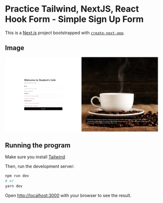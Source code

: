 # Practice Tailwind, NextJS, React Hook Form - Simple Sign Up Form

This is a [Next.js](https://nextjs.org/) project bootstrapped with [`create-next-app`](https://github.com/vercel/next.js/tree/canary/packages/create-next-app).

## Image

![Sign Up Form](/public/webscreenshot.png "Sign Up Form")

## Running the program

Make sure you install [Tailwind](https://tailwindcss.com/docs/guides/create-react-app)

Then, run the development server:

```bash
npm run dev
# or
yarn dev
```

Open [http://localhost:3000](http://localhost:3000) with your browser to see the result.
